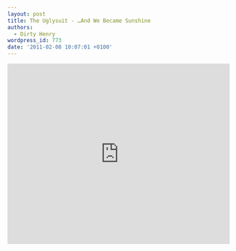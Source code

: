 ```yaml
---
layout: post
title: The Uglysuit - …And We Became Sunshine
authors:
  - Dirty Henry
wordpress_id: 773
date: '2011-02-08 10:07:01 +0100'
---
```

<iframe title="YouTube video player" width="500" height="405" src="http://www.youtube.com/embed/bKDywgbsMeo?rel=0" frameborder="0" allowfullscreen></iframe>
